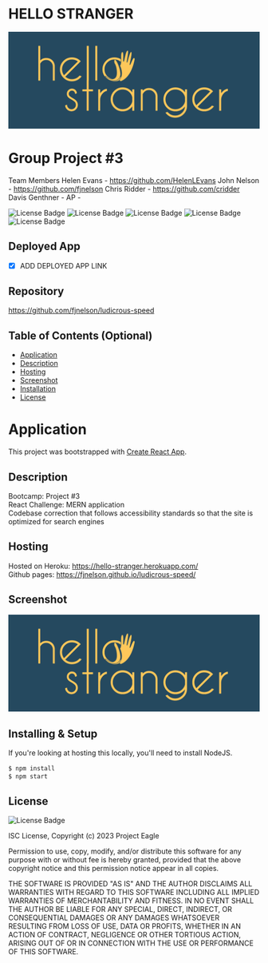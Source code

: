 # HELLO STRANGER

![portfolio ace](./images/hellostranger-04.jpg "screenshot of main page of the application")

# Group Project #3

Team Members
Helen Evans - https://github.com/HelenLEvans
John Nelson - https://github.com/fjnelson
Chris Ridder - https://github.com/cridder
Davis Genthner - 
AP - 


![License Badge](https://img.shields.io/badge/-ReactJs-61DAFB?logo=react&logoColor=white&style=for-the-badge)
![License Badge](https://img.shields.io/badge/HTML-239120?style=for-the-badge&logo=html5&logoColor=white)
![License Badge](https://img.shields.io/badge/CSS-239120?&style=for-the-badge&logo=css3&logoColor=white)
![License Badge](https://img.shields.io/badge/JavaScript-F7DF1E?style=for-the-badge&logo=javascript&logoColor=black)
![License Badge](https://img.shields.io/badge/Node.js-43853D?style=for-the-badge&logo=node.js&logoColor=white)

## Deployed App

- [x] ADD DEPLOYED APP LINK

## Repository

https://github.com/fjnelson/ludicrous-speed 

## Table of Contents (Optional)

- [Application](#Application)
- [Description](#Description)
- [Hosting](#Hosting)
- [Screenshot](#Screenshot)
- [Installation](#Installing)
- [License](#License)

# Application

This project was bootstrapped with [Create React App](https://github.com/facebook/create-react-app).

## Description

Bootcamp: Project #3 <br />
React Challenge: MERN application <br />
Codebase correction that follows accessibility standards so that the site is optimized for search engines <br />

## Hosting

Hosted on Heroku: https://hello-stranger.herokuapp.com/ <br />
Github pages: https://fjnelson.github.io/ludicrous-speed/

## Screenshot

![portfolio ace](./images/hellostranger-04.jpg "screenshot of main page of the application")

## Installing & Setup

If you're looking at hosting this locally, you'll need to install NodeJS.

```shell
$ npm install
$ npm start
```

## License

![License Badge](https://img.shields.io/badge/license%20-ISC-red)

ISC License, Copyright (c) 2023 Project Eagle

Permission to use, copy, modify, and/or distribute this software for any purpose with or without fee is hereby granted, provided that the above copyright notice and this permission notice appear in all copies.

THE SOFTWARE IS PROVIDED "AS IS" AND THE AUTHOR DISCLAIMS ALL WARRANTIES WITH REGARD TO THIS SOFTWARE INCLUDING ALL IMPLIED WARRANTIES OF MERCHANTABILITY AND FITNESS. IN NO EVENT SHALL THE AUTHOR BE LIABLE FOR ANY SPECIAL, DIRECT, INDIRECT, OR CONSEQUENTIAL DAMAGES OR ANY DAMAGES WHATSOEVER RESULTING FROM LOSS OF USE, DATA OR PROFITS, WHETHER IN AN ACTION OF CONTRACT, NEGLIGENCE OR OTHER TORTIOUS ACTION, ARISING OUT OF OR IN CONNECTION WITH THE USE OR PERFORMANCE OF THIS SOFTWARE.
